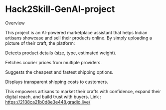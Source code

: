 # Hack2Skill-GenAI-project

Overview

This project is an AI-powered marketplace assistant that helps Indian artisans showcase and sell their products online.
By simply uploading a picture of their craft, the platform:

Detects product details (size, type, estimated weight).

Fetches courier prices from multiple providers.

Suggests the cheapest and fastest shipping options.

Displays transparent shipping costs to customers.

This empowers artisans to market their crafts with confidence, expand their digital reach, and build trust with buyers.
Link : https://2138ca21b0d8e3e448.gradio.live/
